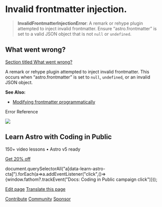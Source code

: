 Invalid frontmatter injection.
==============================

> **InvalidFrontmatterInjectionError**: A remark or rehype plugin attempted to inject invalid frontmatter. Ensure “astro.frontmatter” is set to a valid JSON object that is not `null` or `undefined`.

What went wrong?
----------------

[Section titled What went wrong?](#what-went-wrong)

A remark or rehype plugin attempted to inject invalid frontmatter. This occurs when “astro.frontmatter” is set to `null`, `undefined`, or an invalid JSON object.

**See Also:**

*   [Modifying frontmatter programmatically](/en/guides/markdown-content/#modifying-frontmatter-programmatically)

Error Reference

![](/_astro/CodingInPublic.DpaYu7Qd_5sx41.webp)

Learn Astro with **Coding in Public**
-------------------------------------

150+ video lessons • Astro v5 ready

[Get 20% off](https://learnastro.dev?code=ASTRO_PROMO)

document.querySelectorAll("a\[data-learn-astro-cta\]").forEach(a=>a.addEventListener("click",()=>{window.fathom?.trackEvent("Docs: Coding in Public campaign click")}));

[Edit page](https://github.com/withastro/astro/blob/main/packages/astro/src/core/errors/errors-data.ts) [Translate this page](https://contribute.docs.astro.build/guides/i18n/)

[Contribute](/en/contribute/) [Community](https://astro.build/chat) [Sponsor](https://opencollective.com/astrodotbuild)

